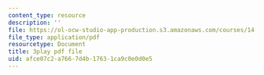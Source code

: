 ```yaml
---
content_type: resource
description: ''
file: https://ol-ocw-studio-app-production.s3.amazonaws.com/courses/14-01-principles-of-microeconomics-fall-2018/afce07c2a7667d4b17631ca9c0e0d0e5_hm5zqBPsRJM.pdf
file_type: application/pdf
resourcetype: Document
title: 3play pdf file
uid: afce07c2-a766-7d4b-1763-1ca9c0e0d0e5
---
```

